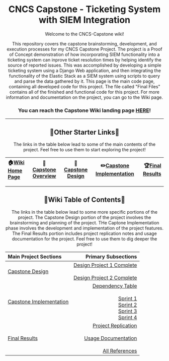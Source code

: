 <h1 align="center">
CNCS Capstone - Ticketing System with SIEM Integration
</h1>

<p align="center">
Welcome to the CNCS-Capstone wiki!
</p>

<p align="center">
This repository covers the capstone brainstorming, development, and execution processes for my CNCS Capstone Project. The project is a Proof of Concept demonstration of how incorporating SIEM functionality into a ticketing system can inprove ticket resolution times by helping identify the source of reported issues. This was accomplished by developing a simple ticketing system using a Django Web application, and then integrating the functionality of the Elastic Stack as a SIEM system using scripts to query and parse the data gathered by it. This page is the main code page, containing all developed code for this project. The file called "Final Files" contains all of the finished and functional code for this project. For more information and documentation on the project, you can go to the Wiki page.
</p>

<div align="center">
  
### You can reach the Capstone Wiki landing page [HERE](https://github.com/Zacham17/CNCS-Capstone/wiki)!

</div>

***

<h2 align="center">
🔗Other Starter Links🔗
</h2>

<p align="center">
The links in the table below lead to some of the main contents of the project. Feel free to use them to start exploring the project!
</p>

<div align="center">
  
| 🏠[Wiki Home Page](https://github.com/Zacham17/CNCS-Capstone/wiki) | 📓[Capstone Overview](https://github.com/Zacham17/CNCS-Capstone/wiki#capstone-overview) | 🧠[Capstone Design](https://github.com/Zacham17/CNCS-Capstone/wiki#capstone-design) | ✏️[Capstone Implementation](https://github.com/Zacham17/CNCS-Capstone/wiki#capstone-implementation) | 🏆[Final Results](https://github.com/Zacham17/CNCS-Capstone/wiki#final-results) |
| :--- | :---: | :---: | :---: | ---: |

</div>

***

<h2 align="center">
🔗Wiki Table of Contents🔗
</h2>

<p align="center">
The links in the table below lead to some more specific portions of the project. The Capstone Design portion of the project involves the brainstorming and planning of the project. THe Captone Implementation phase involves the development and implementation of the project features. The Final Results portion includes project replication notes and usage documentation for the project. Feel free to use them to dig deeper the project!
</p>

<div align="center">

| Main Project Sections | Primary Subsections |
|:--------|-------:|
| [Capstone Design](https://github.com/Zacham17/CNCS-Capstone/wiki#capstone-design) | [Design Project 1 Complete](https://github.com/Zacham17/CNCS-Capstone/wiki/Design-Project-1-Complete) <br><br> [Design Project 2 Complete](https://github.com/Zacham17/CNCS-Capstone/wiki/Design-Project-2-Complete) |
| [Capstone Implementation](https://github.com/Zacham17/CNCS-Capstone/wiki#capstone-implementation) | [Dependency Table](https://github.com/Zacham17/CNCS-Capstone/wiki/Dependency-Table) <br><br> [Sprint 1](https://github.com/Zacham17/CNCS-Capstone/wiki/Capstone-Implementation-%E2%80%90-Sprint-1) <br> [Sprint 2](https://github.com/Zacham17/CNCS-Capstone/wiki/Capstone-Implementation-%E2%80%90-Sprint-2) <br> [Sprint 3](https://github.com/Zacham17/CNCS-Capstone/wiki/Capstone-Implementation-%E2%80%90-Sprint-3) <br> [Sprint 4](https://github.com/Zacham17/CNCS-Capstone/wiki/Capstone-Implementation-%E2%80%90-Sprint-4) | 
| [Final Results](https://github.com/Zacham17/CNCS-Capstone/wiki#final-results) | [Project Replication](https://github.com/Zacham17/CNCS-Capstone/wiki/%F0%9F%94%97%E2%9C%8D%EF%B8%8FProject-Replication%E2%9C%8D%EF%B8%8F%F0%9F%94%97) <br><br> [Usage Documentation](https://github.com/Zacham17/CNCS-Capstone/wiki/%F0%9F%94%97%F0%9F%93%96Usage-Documentation%F0%9F%93%96%F0%9F%94%97) <br><br> [All References](https://github.com/Zacham17/CNCS-Capstone/wiki/%F0%9F%94%97%F0%9F%94%8DAll-References%F0%9F%94%8E%F0%9F%94%97) |

</div>



